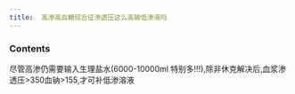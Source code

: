 ```yaml
---
title:  高渗高血糖综合征渗透压这么高输低渗液吗
--- 
```


### Contents
尽管高渗仍需要输入生理盐水(6000-10000ml 特别多!!!),除非休克解决后,血浆渗透压>350血钠>155,才可补低渗溶液
